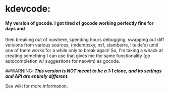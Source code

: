 # kdevcode:
<b></b>
#### My version of gocode. I got tired of gocode working perfectly fine for days and 
then breaking out of nowhere, spending hours debugging, swapping out diff versions 
from various sources, (mdempsky, nsf, stamberre, liteide's) until one of them works 
for a while only to break again! So, I'm taking a whack at creating something I can 
use that gives me the same functionality (go autocompletion w/ suggestions for 
neovim) as gocode.

##WARNING: 
*__This version is <strong>NOT</strong> meant to be a 1:1 clone, and its 
settings and API are entirely different.__*  

See wiki for more information. 
